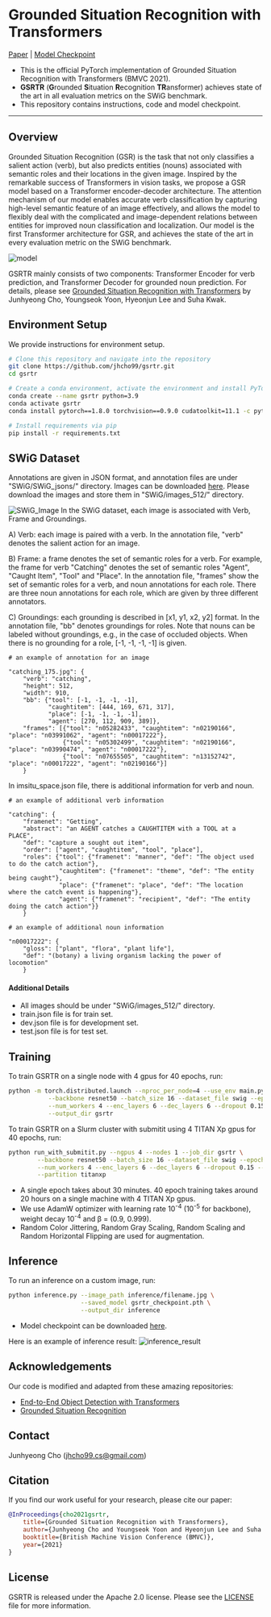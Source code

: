 # Grounded Situation Recognition with Transformers
[Paper](https://arxiv.org/abs/2111.10135) | [Model Checkpoint](https://drive.google.com/u/0/uc?export=download&confirm=0rzA&id=18Sfdbob0i54DLOplEhCV2zngMVljg6eh) 

- This is the official PyTorch implementation of Grounded Situation Recognition with Transformers (BMVC 2021). 
- **GSRTR** (**G**rounded **S**ituation **R**ecognition **TR**ansformer) achieves state of the art in all evaluation metrics on the SWiG benchmark.
- This repository contains instructions, code and model checkpoint.

---

## Overview
Grounded Situation Recognition (GSR) is the task that not only classifies a salient action (verb), but also predicts entities (nouns) associated with semantic roles and their locations in the given image. Inspired by the remarkable success of Transformers in vision tasks, we propose a GSR model based on a Transformer encoder-decoder architecture. The attention mechanism of our model enables accurate verb classification by capturing high-level semantic feature of an image effectively, and allows the model to flexibly deal with the complicated and image-dependent relations between entities for improved noun classification and localization. Our model is the first Transformer architecture for GSR, and achieves the state of the art in every evaluation metric on the SWiG benchmark.

![model](https://user-images.githubusercontent.com/55849968/135632419-e5a10fb9-ec2c-465c-8b9b-4d0c6f69b5b4.png)

GSRTR mainly consists of two components: Transformer Encoder for verb prediction, and Transformer Decoder for grounded noun prediction. For details, please see [Grounded Situation Recognition with Transformers](https://arxiv.org/abs/2111.10135) by Junhyeong Cho, Youngseok Yoon, Hyeonjun Lee and Suha Kwak.

## Environment Setup
We provide instructions for environment setup.
```bash
# Clone this repository and navigate into the repository
git clone https://github.com/jhcho99/gsrtr.git    
cd gsrtr                                          

# Create a conda environment, activate the environment and install PyTorch via conda
conda create --name gsrtr python=3.9              
conda activate gsrtr                             
conda install pytorch==1.8.0 torchvision==0.9.0 cudatoolkit=11.1 -c pytorch -c conda-forge 

# Install requirements via pip
pip install -r requirements.txt                   
```

## SWiG Dataset
Annotations are given in JSON format, and annotation files are under "SWiG/SWiG_jsons/" directory. Images can be downloaded [here](https://swig-data-weights.s3.us-east-2.amazonaws.com/images_512.zip). Please download the images and store them in "SWiG/images_512/" directory.

![SWiG_Image](https://user-images.githubusercontent.com/55849968/127730419-711640c6-0ede-44dd-a339-3152134ac166.jpg)
In the SWiG dataset, each image is associated with Verb, Frame and Groundings.       

A) Verb: each image is paired with a verb. In the annotation file, "verb" denotes the salient action for an image.            

B) Frame: a frame denotes the set of semantic roles for a verb. For example, the frame for verb "Catching" denotes the set of semantic roles "Agent", "Caught Item", "Tool" and "Place". In the annotation file, "frames" show the set of semantic roles for a verb, and noun annotations for each role. There are three noun annotations for each role, which are given by three different annotators.        

C) Groundings: each grounding is described in [x1, y1, x2, y2] format. In the annotation file, "bb" denotes groundings for roles. Note that nouns can be labeled without groundings, e.g., in the case of occluded objects. When there is no grounding for a role, [-1, -1, -1, -1] is given.       

```
# an example of annotation for an image

"catching_175.jpg": {
    "verb": "catching",
    "height": 512, 
    "width": 910,
    "bb": {"tool": [-1, -1, -1, -1], 
           "caughtitem": [444, 169, 671, 317], 
           "place": [-1, -1, -1, -1], 
           "agent": [270, 112, 909, 389]},
    "frames": [{"tool": "n05282433", "caughtitem": "n02190166", "place": "n03991062", "agent": "n00017222"}, 
               {"tool": "n05302499", "caughtitem": "n02190166", "place": "n03990474", "agent": "n00017222"}, 
               {"tool": "n07655505", "caughtitem": "n13152742", "place": "n00017222", "agent": "n02190166"}]
    }
```

In imsitu_space.json file, there is additional information for verb and noun.

```
# an example of additional verb information

"catching": {
    "framenet": "Getting", 
    "abstract": "an AGENT catches a CAUGHTITEM with a TOOL at a PLACE", 
    "def": "capture a sought out item", 
    "order": ["agent", "caughtitem", "tool", "place"], 
    "roles": {"tool": {"framenet": "manner", "def": "The object used to do the catch action"}, 
              "caughtitem": {"framenet": "theme", "def": "The entity being caught"}, 
              "place": {"framenet": "place", "def": "The location where the catch event is happening"}, 
              "agent": {"framenet": "recipient", "def": "The entity doing the catch action"}}
    }
```

```
# an example of additional noun information

"n00017222": {
    "gloss": ["plant", "flora", "plant life"], 
    "def": "(botany) a living organism lacking the power of locomotion"
    }
```

#### Additional Details
- All images should be under "SWiG/images_512/" directory.
- train.json file is for train set.
- dev.json file is for development set.
- test.json file is for test set.

## Training
To train GSRTR on a single node with 4 gpus for 40 epochs, run:
```bash
python -m torch.distributed.launch --nproc_per_node=4 --use_env main.py \
           --backbone resnet50 --batch_size 16 --dataset_file swig --epochs 40 \
           --num_workers 4 --enc_layers 6 --dec_layers 6 --dropout 0.15 --hidden_dim 512 \
           --output_dir gsrtr
```
To train GSRTR on a Slurm cluster with submitit using 4 TITAN Xp gpus for 40 epochs, run:
```bash
python run_with_submitit.py --ngpus 4 --nodes 1 --job_dir gsrtr \
        --backbone resnet50 --batch_size 16 --dataset_file swig --epochs 40 \
        --num_workers 4 --enc_layers 6 --dec_layers 6 --dropout 0.15 --hidden_dim 512 \
        --partition titanxp
```

- A single epoch takes about 30 minutes. 40 epoch training takes around 20 hours on a single machine with 4 TITAN Xp gpus.          
- We use AdamW optimizer with learning rate 10<sup>-4</sup> (10<sup>-5</sup> for backbone), weight decay 10<sup>-4</sup> and β = (0.9, 0.999).    
- Random Color Jittering, Random Gray Scaling, Random Scaling and Random Horizontal Flipping are used for augmentation.

## Inference
To run an inference on a custom image, run:
```bash
python inference.py --image_path inference/filename.jpg \
                    --saved_model gsrtr_checkpoint.pth \
                    --output_dir inference
```
- Model checkpoint can be downloaded [here](https://drive.google.com/u/0/uc?export=download&confirm=0rzA&id=18Sfdbob0i54DLOplEhCV2zngMVljg6eh).      

Here is an example of inference result:
![inference_result](https://user-images.githubusercontent.com/55849968/132457137-6d6868ea-a43c-4f06-b8a7-dc041a08abc7.jpg)

## Acknowledgements
Our code is modified and adapted from these amazing repositories:

- [End-to-End Object Detection with Transformers](https://github.com/facebookresearch/detr)          
- [Grounded Situation Recognition](https://github.com/allenai/swig)

## Contact
Junhyeong Cho (jhcho99.cs@gmail.com)

## Citation
If you find our work useful for your research, please cite our paper:

````BibTeX
@InProceedings{cho2021gsrtr,
    title={Grounded Situation Recognition with Transformers},
    author={Junhyeong Cho and Youngseok Yoon and Hyeonjun Lee and Suha Kwak},
    booktitle={British Machine Vision Conference (BMVC)},
    year={2021}
}
````

## License
GSRTR is released under the Apache 2.0 license. Please see the [LICENSE](LICENSE) file for more information.
